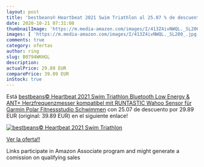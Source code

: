 ```yaml
---
layout: post
title: 'bestbeans© Heartbeat 2021 Swim Triathlon al 25.07 % de descuento'
date: 2020-10-21 07:31:08
thumbnailImage: 'https://m.media-amazon.com/images/I/413Z4ivNWQL._SL200_.jpg'
images: [ 'https://m.media-amazon.com/images/I/413Z4ivNWQL._SL200_.jpg' ]
comments: true
category: ofertas
author: ring
slug: B0794WKHGL
description:
actualPrice: 29.89 EUR
comparePrice: 39.89 EUR
inStock: true
---
```


Está [bestbeans© Heartbeat 2021 Swim Triathlon Bluetooth Low Energy & ANT+ Herzfrequenzmesser kompatibel mit RUNTASTIC Wahoo Sensor für Garmin Polar Fitnessstudio Schwimmen](https://www.amazon.de/dp/B0794WKHGL/?tag=tolees0ca-21) con 25.07 de descuento por 29.89 EUR (original: 39.89 EUR) en el siguiente enlace!

[![bestbeans© Heartbeat 2021 Swim Triathlon](https://m.media-amazon.com/images/I/413Z4ivNWQL._SL200_.jpg)](https://www.amazon.de/dp/B0794WKHGL/?tag=tolees0ca-21)

[Ver la oferta!!](https://www.amazon.de/dp/B0794WKHGL/?tag=tolees0ca-21)

Links participate in Amazon Associate program and might generate a comission on qualifying sales


